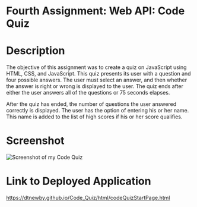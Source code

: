 # Fourth Assignment: Web API: Code Quiz

# Description
The objective of this assignment was to create a quiz on JavaScript using HTML, CSS, and JavaScript.  This quiz presents its user
with a question and four possible answers.  The user must select an answer, and then whether the answer is right or wrong is displayed 
to the user.  The quiz ends after either the user answers all of the questions or 75 seconds elapses.

After the quiz has ended, the number of questions the user answered correctly is displayed.  The user has the option of entering his or her name.  This name is added to the list of high scores if his or her score qualifies.

# Screenshot
![Screenshot of my Code Quiz](https://dtnewby.github.io/Code_Quiz/images/screenshot.PNG)

# Link to Deployed Application
https://dtnewby.github.io/Code_Quiz/html/codeQuizStartPage.html